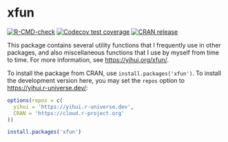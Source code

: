 # xfun

<!-- badges: start -->
[![R-CMD-check](https://github.com/yihui/xfun/actions/workflows/R-CMD-check.yaml/badge.svg)](https://github.com/yihui/xfun/actions/workflows/R-CMD-check.yaml)
[![Codecov test coverage](https://codecov.io/gh/yihui/xfun/branch/main/graph/badge.svg)](https://app.codecov.io/gh/yihui/xfun?branch=main)
[![CRAN release](https://www.r-pkg.org/badges/version/xfun)](https://cran.r-project.org/package=xfun)
<!-- badges: end -->

This package contains several utility functions that I frequently use in other packages, and also miscellaneous functions that I use by myself from time to time. For more information, see https://yihui.org/xfun/.

To install the package from CRAN, use `install.packages('xfun')`. To install the development version here, you may set the `repos` option to <https://yihui.r-universe.dev/>:

```r
options(repos = c(
  yihui = 'https://yihui.r-universe.dev',
  CRAN = 'https://cloud.r-project.org'
))

install.packages('xfun')
```
